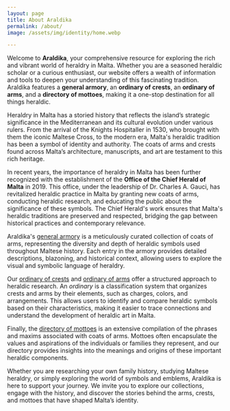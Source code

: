 ```yaml
---
layout: page
title: About Araldika
permalink: /about/
image: /assets/img/identity/home.webp

---
```


Welcome to **Araldika**, your comprehensive resource for exploring the
rich and vibrant world of heraldry in Malta. Whether you are a seasoned
heraldic scholar or a curious enthusiast, our website offers a wealth of
information and tools to deepen your understanding of this fascinating
tradition. Araldika features a **general armory**, an **ordinary of
crests**, an **ordinary of arms**, and a **directory of mottoes**,
making it a one-stop destination for all things heraldic.

Heraldry in Malta has a storied history that reflects the island’s
strategic significance in the Mediterranean and its cultural evolution
under various rulers. From the arrival of the Knights Hospitaller in
1530, who brought with them the iconic Maltese Cross, to the modern era,
Malta's heraldic tradition has been a symbol of identity and authority.
The coats of arms and crests found across Malta’s architecture,
manuscripts, and art are testament to this rich heritage.

In recent years, the importance of heraldry in Malta has been further
recognized with the establishment of the **Office of the Chief Herald of
Malta** in 2019. This office, under the leadership of Dr. Charles A.
Gauci, has revitalized heraldic practice in Malta by granting new coats
of arms, conducting heraldic research, and educating the public about
the significance of these symbols. The Chief Herald's work ensures that
Malta's heraldic traditions are preserved and respected, bridging the
gap between historical practices and contemporary relevance.

Araldika's [general armory](/general-armory) is a meticulously curated
collection of coats of arms, representing the diversity and depth of
heraldic symbols used throughout Maltese history. Each entry in the
armory provides detailed descriptions, blazoning, and historical
context, allowing users to explore the visual and symbolic language of
heraldry.

Our [ordinary of crests](/ordinary-of-crests) and [ordinary of
arms](/ordinary-of-arms) offer a structured approach to heraldic
research. An *ordinary* is a classification system that organizes crests
and arms by their elements, such as charges, colors, and arrangements.
This allows users to identify and compare heraldic symbols based on
their characteristics, making it easier to trace connections and
understand the development of heraldic art in Malta.

Finally, the [directory of mottoes](/mottoes) is an extensive
compilation of the phrases and maxims associated with coats of arms.
Mottoes often encapsulate the values and aspirations of the individuals
or families they represent, and our directory provides insights into the
meanings and origins of these important heraldic components.

Whether you are researching your own family history, studying Maltese
heraldry, or simply exploring the world of symbols and emblems, Araldika
is here to support your journey. We invite you to explore our
collections, engage with the history, and discover the stories behind
the arms, crests, and mottoes that have shaped Malta’s identity.
